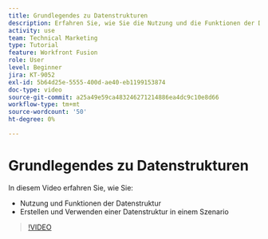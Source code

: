 ```yaml
---
title: Grundlegendes zu Datenstrukturen
description: Erfahren Sie, wie Sie die Nutzung und die Funktionen der Datenstruktur verstehen und eine Datenstruktur in einem Szenario erstellen und verwenden können - alles in [!DNL Adobe Workfront Fusion].
activity: use
team: Technical Marketing
type: Tutorial
feature: Workfront Fusion
role: User
level: Beginner
jira: KT-9052
exl-id: 5b64d25e-5555-400d-ae40-eb1199153874
doc-type: video
source-git-commit: a25a49e59ca483246271214886ea4dc9c10e8d66
workflow-type: tm+mt
source-wordcount: '50'
ht-degree: 0%

---
```


# Grundlegendes zu Datenstrukturen

In diesem Video erfahren Sie, wie Sie:

* Nutzung und Funktionen der Datenstruktur
* Erstellen und Verwenden einer Datenstruktur in einem Szenario

>[!VIDEO](https://video.tv.adobe.com/v/335293/?quality=12&learn=on)
